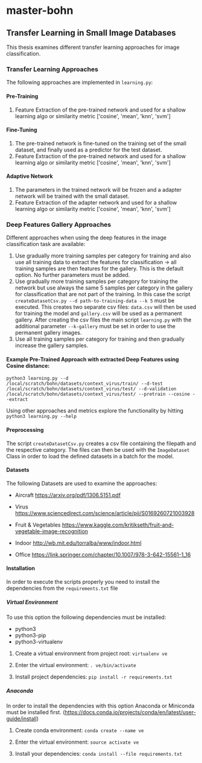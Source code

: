 # master-bohn

## Transfer Learning in Small Image Databases

This thesis examines different transfer learning approaches for image classification.

### Transfer Learning Approaches

The following approaches are implemented in `learning.py`:

#### Pre-Training
  1. Feature Extraction of the pre-trained network and used for a shallow learning algo or similarity metric ['cosine', 'mean', 'knn', 'svm']
#### Fine-Tuning
  1. The pre-trained network is fine-tuned on the training set of the small dataset, and finally used as a predictor for the test dataset.
  2. Feature Extraction of the pre-trained network and used for a shallow learning algo or similarity metric ['cosine', 'mean', 'knn', 'svm']
#### Adaptive Network
  1. The parameters in the trained network will be frozen and a adapter network will be trained with the small dataset.
  2. Feature Extraction of the adapter network and used for a shallow learning algo or similarity metric ['cosine', 'mean', 'knn', 'svm']

### Deep Features Gallery Approaches
Different approaches when using the deep features in the image classification task are available:
1. Use gradually more training samples per category for training and also use all training data to extract the features for classification → all training samples are then features for the gallery. This is the default option. No further parameters must be added.
2. Use gradually more training samples per category for training the network but use always the same 5 samples per category in the gallery for classification that are not part of the training. In this case the script `createDatasetCsv.py --d path-to-training-data --k 5` must be executed. This creates two separate csv files: `data.csv` will then be used for training the model and `gallery.csv` will be used as a permanent gallery. After creating the csv files the main script `learning.py` with the additional parameter `--k-gallery` must be set in order to use the permanent gallery images.
3. Use all training samples per category for training and then gradually increase the gallery samples.


#### Example Pre-Trained Approach with extracted Deep Features using Cosine distance:

```
python3 learning.py --d /local/scratch/bohn/datasets/context_virus/train/ --d-test /local/scratch/bohn/datasets/context_virus/test/ --d-validation /local/scratch/bohn/datasets/context_virus/test/ --pretrain --cosine --extract
```

Using other approaches and metrics explore the functionality by hitting ```python3 learning.py --help```

#### Preprocessing

The script `createDatasetCsv.py` creates a csv file containing the filepath and the respective category. The files can then be used with the `ImageDataset` Class in order to load the defined datasets in a batch for the model.

#### Datasets

The following Datasets are used to examine the approaches:
- Aircraft https://arxiv.org/pdf/1306.5151.pdf

- Virus https://www.sciencedirect.com/science/article/pii/S0169260721003928

- Fruit & Vegetables https://www.kaggle.com/kritikseth/fruit-and-vegetable-image-recognition

- Indoor http://wb.mit.edu/torralba/www/indoor.html

- Office https://link.springer.com/chapter/10.1007/978-3-642-15561-1_16

#### Installation

In order to execute the scripts properly you need to install the dependencies from the `requirements.txt` file

##### Virtual Environment

To use this option the following dependencies must be installed: 
  - python3
  - python3-pip
  - python3-virtualenv

1. Create a virtual environment from project root:  `virtualenv ve`

2. Enter the virtual environment: `. ve/bin/activate`

2. Install project dependencies: `pip install -r requirements.txt`


##### Anaconda

In order to install the dependencies with this option Anaconda or Miniconda must be installed first. (https://docs.conda.io/projects/conda/en/latest/user-guide/install)

1. Create conda environment:  `conda create --name ve`

2. Enter the virtual environment: `source activate ve`

2. Install your dependencies: `conda install --file requirements.txt`
